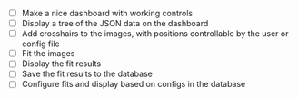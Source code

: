 - [ ] Make a nice dashboard with working controls
- [ ] Display a tree of the JSON data on the dashboard
- [ ] Add crosshairs to the images, with positions controllable by the user or config file
- [ ] Fit the images
- [ ] Display the fit results
- [ ] Save the fit results to the database
- [ ] Configure fits and display based on configs in the database
